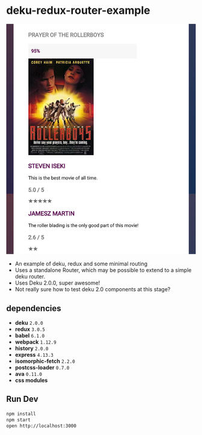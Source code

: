 # deku-redux-router-example

![](https://raw.githubusercontent.com/StevenIseki/deku-redux-router-example/master/build/img/screenshot.png)

- An example of deku, redux and some minimal routing
- Uses a standalone Router, which may be possible to extend to a simple deku router.
- Uses Deku 2.0.0, super awesome!
- Not really sure how to test deku 2.0 components at this stage?

## dependencies

* **deku** `2.0.0`  
* **redux** `3.0.5`
* **babel** `6.1.0`
* **webpack** `1.12.9`
* **history** `2.0.0`
* **express** `4.13.3`
* **isomorphic-fetch** `2.2.0`
* **postcss-loader** `0.7.0`
* **ava** `0.11.0`
* **css modules**

## Run Dev

```
npm install
npm start
open http://localhost:3000
```
